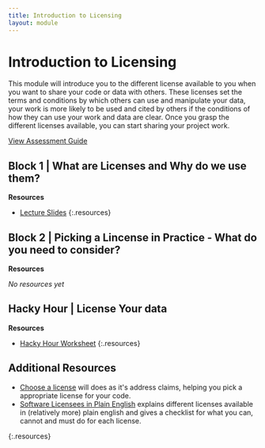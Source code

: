 ```yaml
---
title: Introduction to Licensing
layout: module
---
```



# Introduction to Licensing

This module will introduce you to the different license available to you when you want to share your code or data with others. These licenses set the terms and conditions by which others can use and manipulate your data, your work is more likely to be used and cited by others if the conditions of how they can use your work and data are clear. Once you grasp the different licenses available, you can start sharing your project work.

[View Assessment Guide](assessment.html)




## Block 1 | What are Licenses and Why do we use them?


**Resources**

- [Lecture Slides](http://linkhere.com)
{:.resources}



## Block 2 | Picking a Lincense in Practice - What do you need to consider?


**Resources**

_No resources yet_




## Hacky Hour | License Your data



**Resources**

- [Hacky Hour Worksheet](hacky-hour-worksheet.html)
{:.resources}









## Additional Resources

- [Choose a license](http://choosealicense.com/) will does as it's address claims, helping you pick a appropriate license for your code.
- [Software Licensees in Plain English](https://tldrlegal.com/) explains different licenses available in (relatively more) plain english and gives a checklist for what you can, cannot and must do for each license.

{:.resources}
